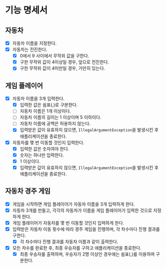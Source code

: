 # 기능 명세서

## 자동차

- [X] 자동차 이름을 지정한다.
- [X] 자동차는 전진한다.
    - [X] 0에서 9 사이에서 무작위 값을 구한다.
    - [X] 구한 무작위 값이 4이상일 경우, 앞으로 전진한다.
    - [X] 구한 무작위 값이 4미만일 경우, 가만히 있는다.

## 게임 플레이어

- [X] 자동차 이름을 3개 입력한다.
    - [X] 입력한 값은 쉼표(,)로 구분한다.
    - [ ] 자동차 이름은 1개 이상이다.
    - [ ] 자동차 이름의 길이는 1 이상이며 5 이하이다.
    - [ ] 자동차 이름에 공백은 허용하지 않는다.
    - [X] 입력받은 값이 유효하지 않으면, `IllegalArgumentException`을 발생시킨 후 애플리케이션을 종료한다.
- [X] 자동차를 몇 번 이동할 것인지 입력한다.
    - [X] 입력한 값은 숫자여야 한다.
    - [X] 숫자는 하나만 입력한다.
    - [X] 1 이상이다.
    - [X] 입력받은 값이 유효하지 않으면, `IllegalArgumentException`을 발생시킨 후 애플리케이션을 종료한다.

## 자동차 경주 게임

- [X] 게임을 시작하면 게임 플레이어가 자동차 이름을 3개 입력하게 한다.
- [X] 자동차 3개를 만들고, 각각의 자동차가 이름을 게임 플레이어가 입력한 것으로 지정하게 한다.
- [X] 게임 플레이어가 자동차를 몇 번 이동할 것인지 입력하게 한다.
- [X] 입력받은 자동차 이동 횟수에 따라 경주 게임을 진행하며, 각 차수마다 진행 결과를 구한다.
    - [X] 각 차수마다 진행 결과를 자동차 이름과 같이 출력한다.
- [X] 모든 차수를 완료한 후, 최종 우승자를 구하고 애플리케이션을 종료한다.
    - [X] 최종 우승자를 출력하며, 우승자가 2명 이상인 경우에는 쉼표(,)를 이용하여 구분한다.